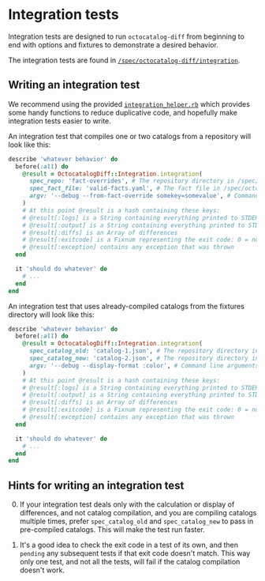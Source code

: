 # Integration tests

Integration tests are designed to run `octocatalog-diff` from beginning to end with options and fixtures to demonstrate a desired behavior.

The integration tests are found in [`/spec/octocatalog-diff/integration`](/spec/octocatalog-diff/integration).

## Writing an integration test

We recommend using the provided [`integration_helper.rb`](/spec/octocatalog-diff/integration/integration_helper.rb) which provides some handy functions to reduce duplicative code, and hopefully make integration tests easier to write.

An integration test that compiles one or two catalogs from a repository will look like this:

```ruby
describe 'whatever behavior' do
  before(:all) do
    @result = OctocatalogDiff::Integration.integration(
      spec_repo: 'fact-overrides', # The repository directory in /spec/octocatalog-diff/fixtures/repos
      spec_fact_file: 'valid-facts.yaml', # The fact file in /spec/octocatalog-diff/fixtures/facts
      argv: '--debug --from-fact-override somekey=somevalue', # Command line arguments
    )
    # At this point @result is a hash containing these keys:
    # @result[:logs] is a String containing everything printed to STDERR (Logger)
    # @result[:output] is a String containing everything printed to STDOUT
    # @result[:diffs] is an Array of differences
    # @result[:exitcode] is a Fixnum representing the exit code: 0 = no changes, 1 = failure, 2 = success, with changes
    # @result[:exception] contains any exception that was thrown
  end

  it 'should do whatever' do
    # ...
  end
end
```

An integration test that uses already-compiled catalogs from the fixtures directory will look like this:

```ruby
describe 'whatever behavior' do
  before(:all) do
    @result = OctocatalogDiff::Integration.integration(
      spec_catalog_old: 'catalog-1.json', # The repository directory in /spec/octocatalog-diff/fixtures/catalogs
      spec_catalog_new: 'catalog-2.json', # The repository directory in /spec/octocatalog-diff/fixtures/catalogs
      argv: '--debug --display-format :color', # Command line arguments
    )
    # At this point @result is a hash containing these keys:
    # @result[:logs] is a String containing everything printed to STDERR (Logger)
    # @result[:output] is a String containing everything printed to STDOUT
    # @result[:diffs] is an Array of differences
    # @result[:exitcode] is a Fixnum representing the exit code: 0 = no changes, 1 = failure, 2 = success, with changes
    # @result[:exception] contains any exception that was thrown
  end

  it 'should do whatever' do
    # ...
  end
end
```

## Hints for writing an integration test

0. If your integration test deals only with the calculation or display of differences, and not catalog compilation, and you are compiling catalogs multiple times, prefer `spec_catalog_old` and `spec_catalog_new` to pass in pre-compiled catalogs. This will make the test run faster.

0. It's a good idea to check the exit code in a test of its own, and then `pending` any subsequent tests if that exit code doesn't match. This way only one test, and not all the tests, will fail if the catalog compilation doesn't work.
